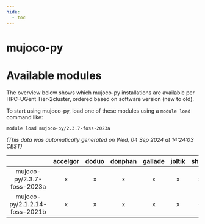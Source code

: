 ```yaml
---
hide:
  - toc
---
```


mujoco-py
=========

# Available modules


The overview below shows which mujoco-py installations are available per HPC-UGent Tier-2cluster, ordered based on software version (new to old).

To start using mujoco-py, load one of these modules using a `module load` command like:

```shell
module load mujoco-py/2.3.7-foss-2023a
```

*(This data was automatically generated on Wed, 04 Sep 2024 at 14:24:03 CEST)*  

| |accelgor|doduo|donphan|gallade|joltik|shinx|skitty|
| :---: | :---: | :---: | :---: | :---: | :---: | :---: | :---: |
|mujoco-py/2.3.7-foss-2023a|x|x|x|x|x|x|x|
|mujoco-py/2.1.2.14-foss-2021b|x|x|x|x|x|-|x|
